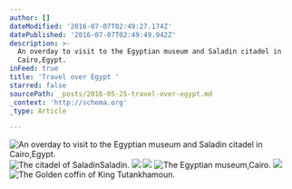 ```yaml
---
author: []
dateModified: '2016-07-07T02:49:27.174Z'
datePublished: '2016-07-07T02:49:49.942Z'
description: >-
  An overday to visit to the Egyptian museum and Saladin citadel in
  Cairo,Egypt. 
inFeed: true
title: 'Travel over Egypt '
starred: false
sourcePath: _posts/2016-05-25-travel-over-egypt.md
_context: 'http://schema.org'
_type: Article

---
```

![An overday to visit to the Egyptian museum and Saladin citadel in Cairo,Egypt. ](https://the-grid-user-content.s3-us-west-2.amazonaws.com/195052b5-36c5-4599-8c75-7945f4a4e3b4.jpg)
![The citadel of SaladinSaladin. ](https://the-grid-user-content.s3-us-west-2.amazonaws.com/ba008650-def5-482d-b5cf-069e49b569c8.jpg)
![](https://the-grid-user-content.s3-us-west-2.amazonaws.com/4b7eb67a-8e03-4f4b-adbf-637823566cac.jpg)
![](https://the-grid-user-content.s3-us-west-2.amazonaws.com/8027967c-4504-4135-811e-4d28f319baec.jpg)
![The Egyptian museum,Cairo. ](https://the-grid-user-content.s3-us-west-2.amazonaws.com/6e11448f-3c7a-4e0f-bc87-0983bc061640.jpg)
![](https://the-grid-user-content.s3-us-west-2.amazonaws.com/736d4c8b-677d-4187-9e97-da9aa01fac4e.jpg)
![The Golden coffin of King Tutankhamoun. ](https://the-grid-user-content.s3-us-west-2.amazonaws.com/94daa8fd-a8b2-4150-b34f-47680047e0f0.jpg)